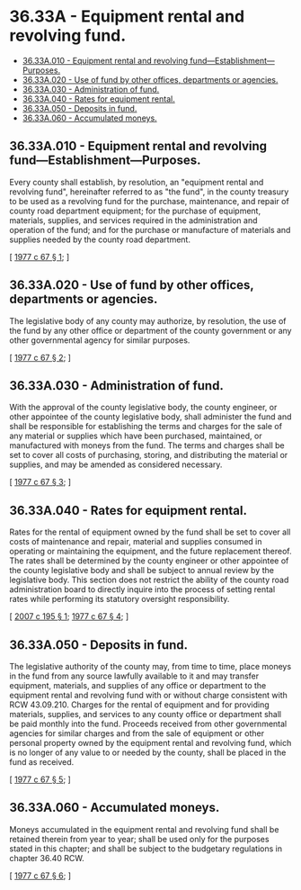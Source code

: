# 36.33A - Equipment rental and revolving fund.
* [36.33A.010 - Equipment rental and revolving fund—Establishment—Purposes.](#3633a010---equipment-rental-and-revolving-fundestablishmentpurposes)
* [36.33A.020 - Use of fund by other offices, departments or agencies.](#3633a020---use-of-fund-by-other-offices-departments-or-agencies)
* [36.33A.030 - Administration of fund.](#3633a030---administration-of-fund)
* [36.33A.040 - Rates for equipment rental.](#3633a040---rates-for-equipment-rental)
* [36.33A.050 - Deposits in fund.](#3633a050---deposits-in-fund)
* [36.33A.060 - Accumulated moneys.](#3633a060---accumulated-moneys)
## 36.33A.010 - Equipment rental and revolving fund—Establishment—Purposes.
Every county shall establish, by resolution, an "equipment rental and revolving fund", hereinafter referred to as "the fund", in the county treasury to be used as a revolving fund for the purchase, maintenance, and repair of county road department equipment; for the purchase of equipment, materials, supplies, and services required in the administration and operation of the fund; and for the purchase or manufacture of materials and supplies needed by the county road department.

\[ [1977 c 67 § 1](http://leg.wa.gov/CodeReviser/documents/sessionlaw/1977c67.pdf?cite=1977%20c%2067%20§%201); \]

## 36.33A.020 - Use of fund by other offices, departments or agencies.
The legislative body of any county may authorize, by resolution, the use of the fund by any other office or department of the county government or any other governmental agency for similar purposes.

\[ [1977 c 67 § 2](http://leg.wa.gov/CodeReviser/documents/sessionlaw/1977c67.pdf?cite=1977%20c%2067%20§%202); \]

## 36.33A.030 - Administration of fund.
With the approval of the county legislative body, the county engineer, or other appointee of the county legislative body, shall administer the fund and shall be responsible for establishing the terms and charges for the sale of any material or supplies which have been purchased, maintained, or manufactured with moneys from the fund. The terms and charges shall be set to cover all costs of purchasing, storing, and distributing the material or supplies, and may be amended as considered necessary.

\[ [1977 c 67 § 3](http://leg.wa.gov/CodeReviser/documents/sessionlaw/1977c67.pdf?cite=1977%20c%2067%20§%203); \]

## 36.33A.040 - Rates for equipment rental.
Rates for the rental of equipment owned by the fund shall be set to cover all costs of maintenance and repair, material and supplies consumed in operating or maintaining the equipment, and the future replacement thereof. The rates shall be determined by the county engineer or other appointee of the county legislative body and shall be subject to annual review by the legislative body. This section does not restrict the ability of the county road administration board to directly inquire into the process of setting rental rates while performing its statutory oversight responsibility.

\[ [2007 c 195 § 1](http://lawfilesext.leg.wa.gov/biennium/2007-08/Pdf/Bills/Session%20Laws/House/1005.SL.pdf?cite=2007%20c%20195%20§%201); [1977 c 67 § 4](http://leg.wa.gov/CodeReviser/documents/sessionlaw/1977c67.pdf?cite=1977%20c%2067%20§%204); \]

## 36.33A.050 - Deposits in fund.
The legislative authority of the county may, from time to time, place moneys in the fund from any source lawfully available to it and may transfer equipment, materials, and supplies of any office or department to the equipment rental and revolving fund with or without charge consistent with RCW 43.09.210. Charges for the rental of equipment and for providing materials, supplies, and services to any county office or department shall be paid monthly into the fund. Proceeds received from other governmental agencies for similar charges and from the sale of equipment or other personal property owned by the equipment rental and revolving fund, which is no longer of any value to or needed by the county, shall be placed in the fund as received.

\[ [1977 c 67 § 5](http://leg.wa.gov/CodeReviser/documents/sessionlaw/1977c67.pdf?cite=1977%20c%2067%20§%205); \]

## 36.33A.060 - Accumulated moneys.
Moneys accumulated in the equipment rental and revolving fund shall be retained therein from year to year; shall be used only for the purposes stated in this chapter; and shall be subject to the budgetary regulations in chapter 36.40 RCW.

\[ [1977 c 67 § 6](http://leg.wa.gov/CodeReviser/documents/sessionlaw/1977c67.pdf?cite=1977%20c%2067%20§%206); \]


